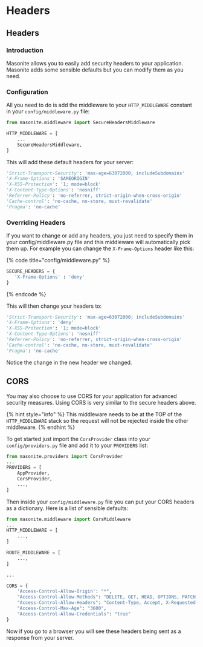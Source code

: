 # Headers

## Headers

### Introduction

Masonite allows you to easily add security headers to your application. Masonite adds some sensible defaults but you can modify them as you need.

### Configuration

All you need to do is add the middleware to your `HTTP_MIDDLEWARE` constant in your `config/middleware.py` file:

```python
from masonite.middleware import SecureHeadersMiddleware

HTTP_MIDDLEWARE = [
    ...
    SecureHeadersMiddleware,
]
```

This will add these default headers for your server:

```python
'Strict-Transport-Security': 'max-age=63072000; includeSubdomains'
'X-Frame-Options': 'SAMEORIGIN'
'X-XSS-Protection': '1; mode=block'
'X-Content-Type-Options': 'nosniff'
'Referrer-Policy': 'no-referrer, strict-origin-when-cross-origin'
'Cache-control': 'no-cache, no-store, must-revalidate'
'Pragma': 'no-cache'
```

### Overriding Headers

If you want to change or add any headers, you just need to specify them in your config/middleware.py file and this middleware will automatically pick them up. For example you can change the `X-Frame-Options` header like this:

{% code title="config/middleware.py" %}
```python
SECURE_HEADERS = {
   'X-Frame-Options' : 'deny'
}
```
{% endcode %}

This will then change your headers to:

```python
'Strict-Transport-Security': 'max-age=63072000; includeSubdomains'
'X-Frame-Options': 'deny'
'X-XSS-Protection': '1; mode=block'
'X-Content-Type-Options': 'nosniff'
'Referrer-Policy': 'no-referrer, strict-origin-when-cross-origin'
'Cache-control': 'no-cache, no-store, must-revalidate'
'Pragma': 'no-cache'
```

Notice the change in the new header we changed.

## CORS

You may also choose to use CORS for your application for advanced security measures. Using CORS is very similar to the secure headers above.

{% hint style="info" %}
This middleware needs to be at the TOP of the `HTTP_MIDDLEWARE` stack so the request will not be rejected inside the other middleware.
{% endhint %}

To get started just import the `CorsProvider` class into your `config/providers.py` file and add it to your `PROVIDERS` list:

```python
from masonite.providers import CorsProvider
...
PROVIDERS = [
    AppProvider,
    CorsProvider,
    ...,
]
```

Then inside your `config/middleware.py` file you can put your CORS headers as a dictionary. Here is a list of sensible defaults:

```python
from masonite.middleware import CorsMiddleware
...
HTTP_MIDDLEWARE = [
    ...,
]

ROUTE_MIDDLEWARE = [
    ...,
]

...

CORS = {
    'Access-Control-Allow-Origin': "*",
    "Access-Control-Allow-Methods": "DELETE, GET, HEAD, OPTIONS, PATCH, POST, PUT",
    "Access-Control-Allow-Headers": "Content-Type, Accept, X-Requested-With",
    "Access-Control-Max-Age": "3600",
    "Access-Control-Allow-Credentials": "true"
}
```

Now if you go to a browser you will see these headers being sent as a response from your server.

